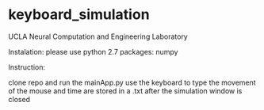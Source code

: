 # keyboard_simulation
UCLA  Neural Computation and Engineering Laboratory 

Instalation: 
please use python 2.7 
packages: 
numpy

Instruction: 

clone repo and run the mainApp.py 
use the keyboard to type 
the movement of the mouse and time are stored in a .txt after 
the simulation window is closed
